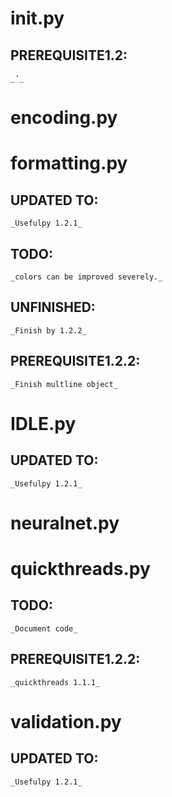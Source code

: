 # __init__.py
  ## PREREQUISITE1.2:
    _'_

# encoding.py

# formatting.py
  ## UPDATED TO:
    _Usefulpy 1.2.1_
  ##  TODO:
    _colors can be improved severely._
  ## UNFINISHED:
    _Finish by 1.2.2_
  ## PREREQUISITE1.2.2:
    _Finish multline object_

# IDLE.py
  ## UPDATED TO:
    _Usefulpy 1.2.1_

# neuralnet.py

# quickthreads.py
  ## TODO:
    _Document code_
  ## PREREQUISITE1.2.2:
    _quickthreads 1.1.1_

# validation.py
  ## UPDATED TO:
    _Usefulpy 1.2.1_

